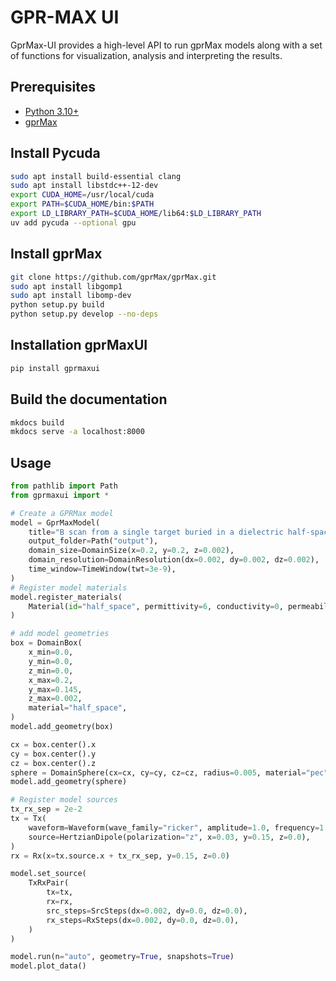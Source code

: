 # GPR-MAX UI

GprMax-UI provides a high-level API to run gprMax models along with a set of functions for visualization, analysis and interpreting the results. 

## Prerequisites

- [Python 3.10+](https://www.python.org/downloads/)
- [gprMax](https://docs.gprmax.com/en/latest/)

## Install Pycuda
    
```bash
sudo apt install build-essential clang
sudo apt install libstdc++-12-dev
export CUDA_HOME=/usr/local/cuda
export PATH=$CUDA_HOME/bin:$PATH
export LD_LIBRARY_PATH=$CUDA_HOME/lib64:$LD_LIBRARY_PATH
uv add pycuda --optional gpu
```

## Install gprMax

```bash
git clone https://github.com/gprMax/gprMax.git
sudo apt install libgomp1
sudo apt install libomp-dev
python setup.py build
python setup.py develop --no-deps
```

## Installation gprMaxUI

```bash
pip install gprmaxui
```


## Build the documentation

```bash
mkdocs build
mkdocs serve -a localhost:8000
```


## Usage

```Python
from pathlib import Path
from gprmaxui import *

# Create a GPRMax model
model = GprMaxModel(
    title="B scan from a single target buried in a dielectric half-space",
    output_folder=Path("output"),
    domain_size=DomainSize(x=0.2, y=0.2, z=0.002),
    domain_resolution=DomainResolution(dx=0.002, dy=0.002, dz=0.002),
    time_window=TimeWindow(twt=3e-9),
)
# Register model materials
model.register_materials(
    Material(id="half_space", permittivity=6, conductivity=0, permeability=1)
)

# add model geometries
box = DomainBox(
    x_min=0.0,
    y_min=0.0,
    z_min=0.0,
    x_max=0.2,
    y_max=0.145,
    z_max=0.002,
    material="half_space",
)
model.add_geometry(box)

cx = box.center().x
cy = box.center().y
cz = box.center().z
sphere = DomainSphere(cx=cx, cy=cy, cz=cz, radius=0.005, material="pec")
model.add_geometry(sphere)

# Register model sources
tx_rx_sep = 2e-2
tx = Tx(
    waveform=Waveform(wave_family="ricker", amplitude=1.0, frequency=1.5e9),
    source=HertzianDipole(polarization="z", x=0.03, y=0.15, z=0.0),
)
rx = Rx(x=tx.source.x + tx_rx_sep, y=0.15, z=0.0)

model.set_source(
    TxRxPair(
        tx=tx,
        rx=rx,
        src_steps=SrcSteps(dx=0.002, dy=0.0, dz=0.0),
        rx_steps=RxSteps(dx=0.002, dy=0.0, dz=0.0),
    )
)

model.run(n="auto", geometry=True, snapshots=True)
model.plot_data()
```
